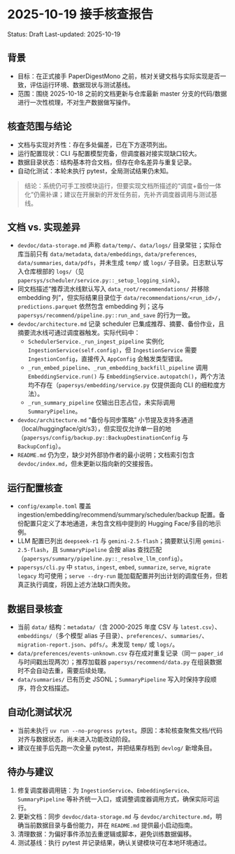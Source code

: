 # 2025-10-19 接手核查报告
Status: Draft
Last-updated: 2025-10-19

## 背景
- 目标：在正式接手 PaperDigestMono 之前，核对关键文档与实际实现是否一致，评估运行环境、数据现状与测试基线。
- 范围：围绕 2025-10-18 之前的文档更新与仓库最新 master 分支的代码/数据进行一次性梳理，不对生产数据做写操作。

## 核查范围与结论
- 文档与实现对齐性：存在多处偏差，已在下方逐项列出。
- 运行配置现状：CLI 与配置模型完备，但调度器对接实现缺口较大。
- 数据目录状态：结构基本符合文档，但存在命名差异与重复记录。
- 自动化测试：本轮未执行 pytest，全局测试结果仍未知。

> 结论：系统仍可手工按模块运行，但要实现文档所描述的“调度+备份一体化”仍需补课；建议在开展新的开发任务前，先补齐调度器调用与测试基线。

## 文档 vs. 实现差异
- `devdoc/data-storage.md` 声称 `data/temp/`、`data/logs/` 目录常驻；实际仓库当前只有 `data/metadata`, `data/embeddings`, `data/preferences`, `data/summaries`, `data/pdfs`，并未生成 `temp/` 或 `logs/` 子目录。日志默认写入仓库根部的 `logs/`（见 `papersys/scheduler/service.py::_setup_logging_sink`）。
- 同文档描述“推荐流水线默认写入 `data_root/recommendations/` 并移除 embedding 列”，但实际结果目录位于 `data/recommendations/<run_id>/`，`predictions.parquet` 依然包含 embedding 列；这与 `papersys/recommend/pipeline.py::run_and_save` 的行为一致。
- `devdoc/architecture.md` 记录 scheduler 已集成推荐、摘要、备份作业，且摘要流水线可通过调度器触发。实际代码中：
  - `SchedulerService._run_ingest_pipeline` 实例化 `IngestionService(self.config)`，但 `IngestionService` 需要 `IngestionConfig`，直接传入 `AppConfig` 会触发类型错误。
  - `_run_embed_pipeline`、`_run_embedding_backfill_pipeline` 调用 `EmbeddingService.run()` 与 `EmbeddingService.autopatch()`，两个方法均不存在（`papersys/embedding/service.py` 仅提供面向 CLI 的细粒度方法）。
  - `_run_summary_pipeline` 仅输出日志占位，未实际调用 `SummaryPipeline`。
- `devdoc/architecture.md` “备份与同步策略” 小节提及支持多通道（local/huggingface/git/s3），但实现仅允许单一目的地（`papersys/config/backup.py::BackupDestinationConfig` 与 `BackupConfig`）。
- `README.md` 仍为空，缺少对外部协作者的最小说明；文档索引包含 `devdoc/index.md`，但未更新以指向新的交接报告。

## 运行配置核查
- `config/example.toml` 覆盖 ingestion/embedding/recommend/summary/scheduler/backup 配置。备份配置只定义了本地通道，未包含文档中提到的 Hugging Face/多目的地示例。
- LLM 配置已列出 `deepseek-r1` 与 `gemini-2.5-flash`；摘要默认引用 `gemini-2.5-flash`，且 `SummaryPipeline` 会按 alias 查找匹配（`papersys/summary/pipeline.py::_resolve_llm_config`）。
- `papersys/cli.py` 中 `status`, `ingest`, `embed`, `summarize`, `serve`, `migrate legacy` 均可使用；`serve --dry-run` 能加载配置并列出计划的调度任务，但若真正执行调度，将因上述方法缺口而失败。

## 数据目录核查
- 当前 `data/` 结构：`metadata/`（含 2000-2025 年度 CSV 与 `latest.csv`）、`embeddings/`（多个模型 alias 子目录）、`preferences/`、`summaries/`、`migration-report.json`、`pdfs/`。未发现 `temp/` 或 `logs/`。
- `data/preferences/events-unknown.csv` 存在成对重复记录（同一 `paper_id` 与时间戳出现两次）；推荐加载器 `papersys/recommend/data.py` 在组装数据时不会自动去重，需要后续处理。
- `data/summaries/` 已有历史 JSONL；`SummaryPipeline` 写入时保持字段顺序，符合文档描述。

## 自动化测试状况
- 当前未执行 `uv run --no-progress pytest`。原因：本轮核查聚焦文档/代码对齐与数据状态，尚未进入功能改动阶段。
- 建议在接手后先跑一次全量 pytest，并把结果存档到 `devlog/` 新增条目。

## 待办与建议
1. 修复调度器调用链：为 `IngestionService`、`EmbeddingService`、`SummaryPipeline` 等补齐统一入口，或调整调度器调用方式，确保实际可运行。
2. 更新文档：同步 `devdoc/data-storage.md` 与 `devdoc/architecture.md`，明确当前数据目录与备份能力，并在 `README.md` 提供最小启动指南。
3. 清理数据：为偏好事件添加去重逻辑或脚本，避免训练数据偏移。
4. 测试基线：执行 pytest 并记录结果，确认关键模块可在本地环境通过。
